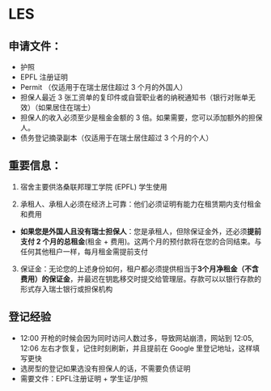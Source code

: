# **LES**


## 申请文件：
- 护照
- EPFL 注册证明
- Permit （仅适用于在瑞士居住超过 3 个月的外国人）
- 担保人最近 3 张工资单的复印件或自营职业者的纳税通知书（银行对账单无效）（如果居住在瑞士）
- 担保人的收入必须至少是租金金额的 3 倍。如果需要，您可以添加额外的担保人。
- 债务登记摘录副本（仅适用于在瑞士居住超过 3 个月的个人）


## 重要信息：
1. 宿舍主要供洛桑联邦理工学院 (EPFL) 学生使用
   
2. 承租人、承租人必须在经济上可靠：他们必须证明有能力在租赁期内支付租金和费用
  - **如果您是外国人且没有瑞士担保人**：您是承租人，但除保证金外，还必须**提前支付 2 个月的总租金**(租金 + 费用)。这两个月的预付款将在您的合同结束。与任何其他租户一样，每月租金需提前支付
  
3. 保证金：无论您的上述身份如何，租户都必须提供相当于**3个月净租金（不含费用）的保证金**，并最迟在钥匙移交时提交给管理层。存款可以以银行存款的形式存入瑞士银行或担保机构


## 登记经验
- 12:00 开枪的时候会因为同时访问人数过多，导致网站崩溃，网站到 12:05, 12:06 左右才恢复，记住时刻刷新，并且提前在 Google 里登记地址，这样填写更快
- 选房型的登记如果选没有担保人的话，不需要负债证明
- 需要文件：EPFL注册证明 + 学生证/护照